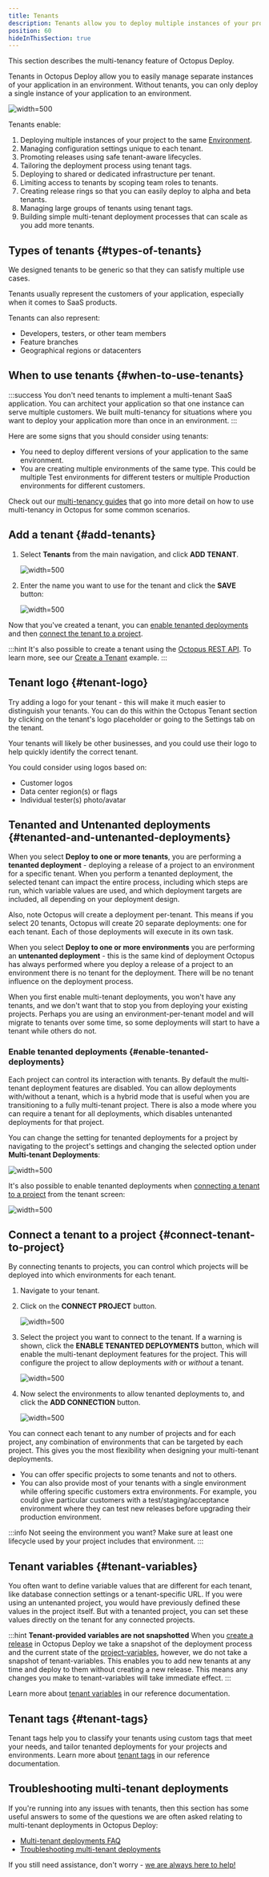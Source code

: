 ```yaml
---
title: Tenants
description: Tenants allow you to deploy multiple instances of your project to an environment.
position: 60
hideInThisSection: true
---
```


This section describes the multi-tenancy feature of Octopus Deploy.

Tenants in Octopus Deploy allow you to easily manage separate instances of your application in an environment. Without tenants, you can only deploy a single instance of your application to an environment.

![](images/multi-tenant-deployment.png "width=500")

Tenants enable:

1. Deploying multiple instances of your project to the same [Environment](/docs/infrastructure/environments/index.md).
2. Managing configuration settings unique to each tenant.
3. Promoting releases using safe tenant-aware lifecycles.
4. Tailoring the deployment process using tenant tags.
5. Deploying to shared or dedicated infrastructure per tenant.
6. Limiting access to tenants by scoping team roles to tenants.
7. Creating release rings so that you can easily deploy to alpha and beta tenants.
8. Managing large groups of tenants using tenant tags.
9. Building simple multi-tenant deployment processes that can scale as you add more tenants.

## Types of tenants {#types-of-tenants}

We designed tenants to be generic so that they can satisfy multiple use cases.

Tenants usually represent the customers of your application, especially when it comes to SaaS products.

Tenants can also represent:

- Developers, testers, or other team members
- Feature branches
- Geographical regions or datacenters

## When to use tenants {#when-to-use-tenants}

:::success
You don't need tenants to implement a multi-tenant SaaS application. You can architect your application so that one instance can serve multiple customers. We built multi-tenancy for situations where you want to deploy your application more than once in an environment.
:::

Here are some signs that you should consider using tenants:

- You need to deploy different versions of your application to the same environment.
- You are creating multiple environments of the same type. This could be multiple Test environments for different testers or multiple Production environments for different customers.

Check out our [multi-tenancy guides](/docs/tenants/guides/index.md) that go into more detail on how to use multi-tenancy in Octopus for some common scenarios.

## Add a tenant {#add-tenants}

1. Select **Tenants** from the main navigation, and click **ADD TENANT**.

   ![](images/add-new-tenant.png "width=500")

2. Enter the name you want to use for the tenant and click the **SAVE** button:

    ![](images/creating-new-tenant.png "width=500")

Now that you've created a tenant, you can [enable tenanted deployments](#enable-tenanted-deployments) and then [connect the tenant to a project](#connect-tenant-to-project).

:::hint
It's also possible to create a tenant using the [Octopus REST API](/docs/octopus-rest-api/index.md). To learn more, see our [Create a Tenant](/docs/octopus-rest-api/examples/tenants/create-tenant.md) example.
:::

## Tenant logo {#tenant-logo}

Try adding a logo for your tenant - this will make it much easier to distinguish your tenants. You can do this within the Octopus Tenant section by clicking on the tenant's logo placeholder or going to the Settings tab on the tenant.

Your tenants will likely be other businesses, and you could use their logo to help quickly identify the correct tenant.

You could consider using logos based on:

- Customer logos
- Data center region(s) or flags
- Individual tester(s) photo/avatar

## Tenanted and Untenanted deployments {#tenanted-and-untenanted-deployments}

When you select **Deploy to one or more tenants**, you are performing a **tenanted deployment** - deploying a release of a project to an environment for a specific tenant. When you perform a tenanted deployment, the selected tenant can impact the entire process, including which steps are run, which variable values are used, and which deployment targets are included, all depending on your deployment design.

Also, note Octopus will create a deployment per-tenant. This means if you select 20 tenants, Octopus will create 20 separate deployments: one for each tenant. Each of those deployments will execute in its own task.

When you select **Deploy to one or more environments** you are performing an **untenanted deployment** - this is the same kind of deployment Octopus has always performed where you deploy a release of a project to an environment there is no tenant for the deployment. There will be no tenant influence on the deployment process.

When you first enable multi-tenant deployments, you won't have any tenants, and we don't want that to stop you from deploying your existing projects. Perhaps you are using an environment-per-tenant model and will migrate to tenants over some time, so some deployments will start to have a tenant while others do not.

### Enable tenanted deployments {#enable-tenanted-deployments}

Each project can control its interaction with tenants. By default the multi-tenant deployment features are disabled. You can allow deployments with/without a tenant, which is a hybrid mode that is useful when you are transitioning to a fully multi-tenant project. There is also a mode where you can require a tenant for all deployments, which disables untenanted deployments for that project.

You can change the setting for tenanted deployments for a project by navigating to the project's settings and changing the selected option under **Multi-tenant Deployments**:

![](images/multi-tenant-project-settings.png "width=500")

It's also possible to enable tenanted deployments when [connecting a tenant to a project](#connect-tenant-to-project) from the tenant screen:

![](images/multi-tenant-project.png "width=500")

## Connect a tenant to a project {#connect-tenant-to-project}

By connecting tenants to projects, you can control which projects will be deployed into which environments for each tenant.

1. Navigate to your tenant.
2. Click on the **CONNECT PROJECT** button.

   ![](images/multi-tenant-connect-project.png "width=500")

3. Select the project you want to connect to the tenant. If a warning is shown, click the **ENABLE TENANTED DEPLOYMENTS** button, which will enable the multi-tenant deployment features for the project. This will configure the project to allow deployments *with* or *without* a tenant.

   ![](images/multi-tenant-project.png "width=500")

4. Now select the environments to allow tenanted deployments to, and click the **ADD CONNECTION** button.

   ![](images/multi-tenant-connect-environments.png "width=500")

You can connect each tenant to any number of projects and for each project, any combination of environments that can be targeted by each project. This gives you the most flexibility when designing your multi-tenant deployments.

- You can offer specific projects to some tenants and not to others.
- You can also provide most of your tenants with a single environment while offering specific customers extra environments. For example, you could give particular customers with a test/staging/acceptance environment where they can test new releases before upgrading their production environment.

:::info
Not seeing the environment you want? Make sure at least one lifecycle used by your project includes that environment.
:::

## Tenant variables {#tenant-variables}

You often want to define variable values that are different for each tenant, like database connection settings or a tenant-specific URL. If you were using an untenanted project, you would have previously defined these values in the project itself. But with a tenanted project, you can set these values directly on the tenant for any connected projects.

:::hint
**Tenant-provided variables are not snapshotted**
When you [create a release](/docs/octopus-rest-api/octopus-cli/create-release.md) in Octopus Deploy we take a snapshot of the deployment process and the current state of the [project-variables](/docs/projects/variables/index.md), however, we do not take a snapshot of tenant-variables. This enables you to add new tenants at any time and deploy to them without creating a new release. This means any changes you make to tenant-variables will take immediate effect.
:::

Learn more about [tenant variables](/docs/tenants/tenant-variables.md) in our reference documentation.

## Tenant tags {#tenant-tags}

Tenant tags help you to classify your tenants using custom tags that meet your needs, and tailor tenanted deployments for your projects and environments. Learn more about [tenant tags](/docs/tenants/tenant-tags.md) in our reference documentation.

## Troubleshooting multi-tenant deployments

If you're running into any issues with tenants, then this section has some useful answers to some of the questions we are often asked relating to multi-tenant deployments in Octopus Deploy:

- [Multi-tenant deployments FAQ](/docs/tenants/tenant-deployment-faq.md)
- [Troubleshooting multi-tenant deployments](/docs/tenants/troubleshooting-multi-tenant-deployments.md)

If you still need assistance, don't worry - [we are always here to help!](https://octopus.com/support)